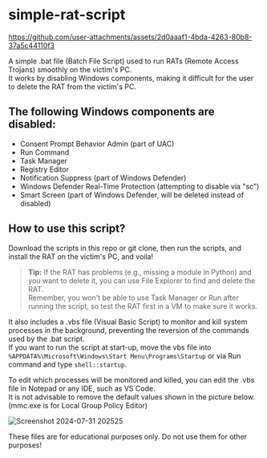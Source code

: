 # simple-rat-script


https://github.com/user-attachments/assets/2d0aaaf1-4bda-4263-80b8-37a5c44110f3


A simple .bat file (Batch File Script) used to run RATs (Remote Access Trojans) smoothly on the victim's PC.  
It works by disabling Windows components, making it difficult for the user to delete the RAT from the victim's PC.

## The following Windows components are disabled:

- Consent Prompt Behavior Admin (part of UAC)  
- Run Command  
- Task Manager  
- Registry Editor  
- Notification Suppress (part of Windows Defender)  
- Windows Defender Real-Time Protection (attempting to disable via "sc")
- Smart Screen (part of Windows Defender, will be deleted instead of disabled)  

## How to use this script?

Download the scripts in this repo or git clone, then run the scripts, and install the RAT on the victim's PC, and voila!

> **Tip:** If the RAT has problems (e.g., missing a module in Python) and you want to delete it, you can use File Explorer to find and delete the RAT.  
> Remember, you won't be able to use Task Manager or Run after running the script, so test the RAT first in a VM to make sure it works.

It also includes a .vbs file (Visual Basic Script) to monitor and kill system processes in the background, preventing the reversion of the commands used by the .bat script.  
If you want to run the script at start-up, move the vbs file into `%APPDATA%\Microsoft\Windows\Start Menu\Programs\Startup` or via Run command and type `shell::startup`.

To edit which processes will be monitored and killed, you can edit the .vbs file in Notepad or any IDE, such as VS Code.  
It is not advisable to remove the default values shown in the picture below. (mmc.exe is for Local Group Policy Editor)

![Screenshot 2024-07-31 202525](https://github.com/user-attachments/assets/492dd4f5-b186-41d8-b1c9-2cd5d72ca42c)

These files are for educational purposes only. Do not use them for other purposes!
